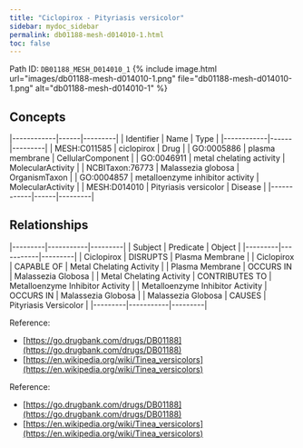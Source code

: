 ```yaml
---
title: "Ciclopirox - Pityriasis versicolor"
sidebar: mydoc_sidebar
permalink: db01188-mesh-d014010-1.html
toc: false 
---
```



Path ID: `DB01188_MESH_D014010_1`
{% include image.html url="images/db01188-mesh-d014010-1.png" file="db01188-mesh-d014010-1.png" alt="db01188-mesh-d014010-1" %}

## Concepts

|------------|------|---------|
| Identifier | Name | Type    |
|------------|------|---------|
| MESH:C011585 | ciclopirox | Drug |
| GO:0005886 | plasma membrane | CellularComponent |
| GO:0046911 | metal chelating activity | MolecularActivity |
| NCBITaxon:76773 | Malassezia globosa | OrganismTaxon |
| GO:0004857 | metalloenzyme inhibitor activity | MolecularActivity |
| MESH:D014010 | Pityriasis versicolor | Disease |
|------------|------|---------|

## Relationships

|---------|-----------|---------|
| Subject | Predicate | Object  |
|---------|-----------|---------|
| Ciclopirox | DISRUPTS | Plasma Membrane |
| Ciclopirox | CAPABLE OF | Metal Chelating Activity |
| Plasma Membrane | OCCURS IN | Malassezia Globosa |
| Metal Chelating Activity | CONTRIBUTES TO | Metalloenzyme Inhibitor Activity |
| Metalloenzyme Inhibitor Activity | OCCURS IN | Malassezia Globosa |
| Malassezia Globosa | CAUSES | Pityriasis Versicolor |
|---------|-----------|---------|

Reference: 
  - [https://go.drugbank.com/drugs/DB01188](https://go.drugbank.com/drugs/DB01188)
  - [https://en.wikipedia.org/wiki/Tinea_versicolors](https://en.wikipedia.org/wiki/Tinea_versicolors)

Reference: 
  - [https://go.drugbank.com/drugs/DB01188](https://go.drugbank.com/drugs/DB01188)
  - [https://en.wikipedia.org/wiki/Tinea_versicolors](https://en.wikipedia.org/wiki/Tinea_versicolors)
